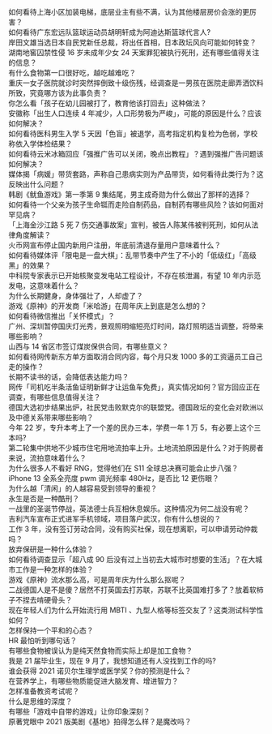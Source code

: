 如何看待上海小区加装电梯，底层业主有些不满，认为其他楼层房价会涨的更厉害？  
如何看待广东宏远队篮球运动员胡明轩成为阿迪达斯篮球代言人?  
岸田文雄当选日本自民党新任总裁，将出任首相，日本政坛风向可能如何转变？  
湖南地窖囚禁性侵 16 岁未成年少女 24 天案罪犯被执行死刑，还有哪些值得关注的信息？  
有什么食物第一口很好吃，越吃越难吃？  
重庆一女子医院就诊时突然摔倒致十级伤残，经调查是一男孩在医院走廊弄洒饮料所致，究竟哪方该为此事负责？  
你怎么看「孩子在幼儿园被打了，教育他该打回去」这种做法？  
安徽称「出生人口连续 4 年减少，人口形势极为严峻」，可能的原因是什么？应该如何解决？  
如何看待医科男生入学 5 天因「色盲」被退学，高考指定机构复检为色弱，学校称依入学体检结果？  
如何看待云米冰箱回应「强推广告可以关闭，晚点出教程」？遇到强推广告问题该如何解决？  
媒体揭「病媛」带货套路，声称自己患病实则为产品带货，如何看待此类行为？这反映出什么问题？  
韩剧《鱿鱼游戏》第一季第 9 集结尾，男主成奇勋为什么做出了那样的选择？  
如何看待一个父亲为孩子生命铤而走险自制药品，自制药有哪些风险？该如何面对罕见病？  
「上海金沙江路 5 死 7 伤交通事故案」宣判，被告人陈某伟被判死刑，如何从法律角度解读？  
火币网宣布停止国内新用户注册，年底前清退存量用户意味着什么？  
如何看待媒体评「限电是一盘大棋」：乱带节奏中产生了不小的「低级红」「高级黑」的效果？  
中科院专家表示已开始核聚变发电站工程设计，不存在核泄漏，有望 10 年内示范发电，这意味着什么？  
为什么长期健身，身体强壮了，人却虚了？  
游戏《原神》的开发商「米哈游」在周年庆上到底是怎么想的？  
如何看待微信推出「关怀模式」？  
广州、深圳暂停国庆灯光秀，景观照明缩短亮灯时间，路灯照明适当调整，将带来哪些影响？  
山西与 14 省区市签订煤炭保供合同，有哪些意义？  
如何看待网传新东方单方面取消合同内容，每个月只发 1000 多的工资逼员工自己走的操作？  
长期不读书的话，会降低表达能力吗？  
网传「司机吃半条活鱼证明新鲜才让运鱼车免费」，真实情况如何？官方回应正在调查，有哪些信息值得关注？  
德国大选初步结果出炉，社民党击败默克尔的联盟党。德国政坛的变化会对欧洲以及中德关系带来哪些影响？  
今年 22 岁，专升本考上了一个差的民办三本，学费一年 1 万 5，有必要上这个三本吗?  
第二轮集中供地不少城市住宅用地流拍率上升。土地流拍原因是什么？对于购房者来说，流拍意味着什么？  
为什么很多人不看好 RNG，觉得他们在 S11 全球总决赛可能会止步八强？  
iPhone 13 全系全亮度 pwm 调光频率 480Hz，是否比 12 更伤眼？  
为什么越「清闲」的人越容易受到领导的重视？  
永生是否是一种酷刑？  
一战里的圣诞节停战，英法德士兵互相休息娱乐。这种情况为何二战没有呢？  
吉利汽车宣布正式进军手机领域，项目落户武汉，你有什么想说的？  
工作 3 年，没有签订劳动合同，没有购买社保，现在想离职，可以申请劳动仲裁吗？  
放弃保研是一种什么体验？  
如何看待调查显示「超八成 90 后没有过上当初去大城市时想要的生活」？在大城市工作是一种怎样的体验？  
游戏《原神》流水那么高，可是周年庆为什么那么抠呢？  
二战德国人是不是傻？居然不打英国去打苏联，苏联不比英国难打多了？放着软柿子不捏去啃硬骨头？  
现在年轻人们为什么开始流行用 MBTI 、九型人格等标签交友了？这类测试科学性如何？  
怎样保持一个平和的心态？  
HR 最怕听到哪句话？  
有哪些食物被误认为是纯天然食物而实际上却是加工食物？  
我是 21 届毕业生，现在 9 月了，我想知道还有人没找到工作的吗?  
谁会获得 2021 诺贝尔生理学或医学奖？你的预测是什么？  
在营养学上，有哪些物质能促进大脑发育、增进智力？  
怎样准备教资考试呢？  
什么是思维的深度？  
有哪些「游戏中自带的游戏」让你印象深刻？  
原著党眼中 2021 版美剧《基地》拍得怎么样？是魔改吗？  
